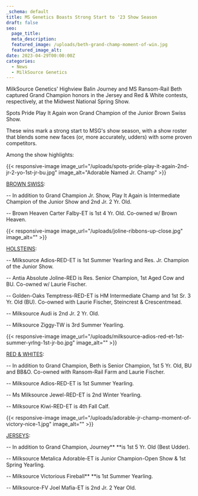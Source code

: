 ```yaml
---
_schema: default
title: MS Genetics Boasts Strong Start to '23 Show Season
draft: false
seo:
  page_title:
  meta_description:
  featured_image: /uploads/beth-grand-champ-moment-of-win.jpg
  featured_image_alt:
date: 2023-04-29T00:00:00Z
categories:
  - News
  - MilkSource Genetics
---
```

MilkSource Genetics' Highview Balin Journey and MS Ransom-Rail Beth captured Grand Champion honors in the Jersey and Red & White contests, respectively, at the Midwest National Spring Show.



Spots Pride Play It Again won Grand Champion of the Junior Brown Swiss Show.



These wins mark a strong start to MSG's show season, with a show roster that blends some new faces (or, more accurately, udders) with some proven competitors.



Among the show highlights:

{{< responsive-image image_url="/uploads/spots-pride-play-it-again-2nd-jr-2-yo-1st-jr-bu.jpg" image_alt="Adorable Named Jr. Champ" >}}

<u>BROWN SWISS</u>\:

\-- In addition to Grand Champion Jr. Show, Play It Again is Intermediate Champion of the Junior Show and 2nd Jr. 2 Yr. Old.

\-- Brown Heaven Carter Falby-ET is 1st 4 Yr. Old. Co-owned w/ Brown Heaven.

{{< responsive-image image_url="/uploads/joline-ribbons-up-close.jpg" image_alt="" >}}

<u>HOLSTEINS</u>\:

\-- Milksource Adios-RED-ET is 1st Summer Yearling and Res. Jr. Champion of the Junior Show.

\-- Antia Absolute Joline-RED is Res. Senior Champion, 1st Aged Cow and BU. Co-owned w/ Laurie Fischer.

\-- Golden-Oaks Temptress-RED-ET is HM Intermediate Champ and 1st Sr. 3 Yr. Old (BU). Co-owned with Laurie Fischer, Steincrest & Crescentmead.

\-- Milksource Audi is 2nd Jr. 2 Yr. Old.

\-- Milksource Ziggy-TW is 3rd Summer Yearling.

{{< responsive-image image_url="/uploads/milksource-adios-red-et-1st-summer-yrlng-1st-jr-bo.jpg" image_alt="" >}}

<u>RED &amp; WHITES</u>\:

\-- In addition to Grand Champion, Beth is Senior Champion, 1st 5 Yr. Old, BU and BB&O. Co-owned with Ransom-Rail Farm and Laurie Fischer.

\-- Milksource Adios-RED-ET is 1st Summer Yearling.

\-- Ms Milksource Jewel-RED-ET is 2nd Winter Yearling.

\-- Milksource Kiwi-RED-ET is 4th Fall Calf.

{{< responsive-image image_url="/uploads/adorable-jr-champ-moment-of-victory-nice-1.jpg" image_alt="" >}}

<u>JERSEYS</u>\:

\-- In addition to Grand Champion, Journey**&nbsp;**is 1st 5 Yr. Old (Best Udder).

\-- Milksource Metalica Adorable-ET is Junior Champion-Open Show & 1st Spring Yearling.

\-- Milksource Victorious Fireball**&nbsp;**is 1st Summer Yearling.

\-- Milksource-FV Joel Mafia-ET is 2nd Jr. 2 Year Old.